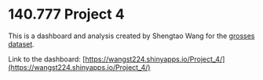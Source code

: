 # 140.777 Project 4
This is a dashboard and analysis created by Shengtao Wang for the [grosses dataset](https://github.com/rfordatascience/tidytuesday/tree/master/data/2020/2020-04-28).

Link to the dashboard: [https://wangst224.shinyapps.io/Project_4/](https://wangst224.shinyapps.io/Project_4/)
